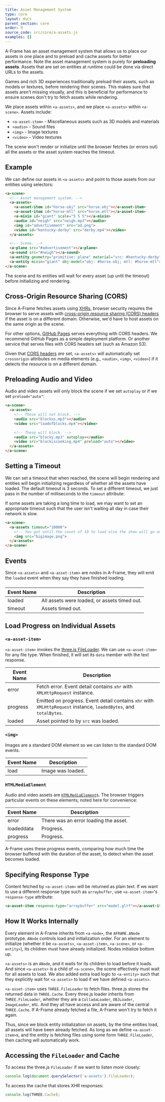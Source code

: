 ```yaml
---
title: Asset Management System
type: core
layout: docs
parent_section: core
order: 9
source_code: src/core/a-assets.js
examples: []
---
```


A-Frame has an asset management system that allows us to place our assets in
one place and to preload and cache assets for better performance. Note the asset
management system is purely for **preloading assets**. Assets that are set on
entities at runtime could be done via direct URLs to the assets.

Games and rich 3D experiences traditionally preload their assets, such as
models or textures, before rendering their scenes. This makes sure that assets
aren't missing visually, and this is beneficial for performance to ensure
scenes don't try to fetch assets while rendering.

We place assets within `<a-assets>`, and we place `<a-assets>` within
`<a-scene>`. Assets include:

- `<a-asset-item>` - Miscellaneous assets such as 3D models and materials
- `<audio>` - Sound files
- `<img>` - Image textures
- `<video>` - Video textures

The scene won't render or initialize until the browser fetches (or errors out)
all the assets or the asset system reaches the timeout.

<!--toc-->

## Example

We can define our assets in `<a-assets>` and point to those assets from our
entities using selectors:

```html
<a-scene>
  <!-- Asset management system. -->
  <a-assets>
    <a-asset-item id="horse-obj" src="horse.obj"></a-asset-item>
    <a-asset-item id="horse-mtl" src="horse.mtl"></a-asset-item>
    <a-mixin id="giant" scale="5 5 5"></a-mixin>
    <audio id="neigh" src="neigh.mp3"></audio>
    <img id="advertisement" src="ad.png">
    <video id="kentucky-derby" src="derby.mp4"></video>
  </a-assets>

  <!-- Scene. -->
  <a-plane src="#advertisement"></a-plane>
  <a-sound src="#neigh"></a-sound>
  <a-entity geometry="primitive: plane" material="src: #kentucky-derby"></a-entity>
  <a-entity mixin="giant" obj-model="obj: #horse-obj; mtl: #horse-mtl"></a-entity>
</a-scene>
```

The scene and its entities will wait for every asset (up until the timeout)
before initializing and rendering.

## Cross-Origin Resource Sharing (CORS)

[cors]: https://wikipedia.org/wiki/Cross-origin_resource_sharing
[xhr]: https://developer.mozilla.org/docs/Web/API/XMLHttpRequest

Since A-Frame fetches assets using [XHRs][xhr], browser security requires the
browser to serve assets with [cross-origin resource sharing (CORS)
headers][cors] if the asset is on a different domain. Otherwise, we'd have
to host assets on the same origin as the scene.

[ghpages]: https://pages.github.com/

For other options, [GitHub Pages][ghpages] serves everything with CORS headers.
We recommend GitHub Pages as a simple deployment platform. Or another service
that serves files with CORS headers set (such as Amazon S3).

[corsimage]: https://developer.mozilla.org/docs/Web/HTML/CORS_enabled_image

Given that [CORS headers][corsimage] *are* set, `<a-assets>` will automatically set
`crossorigin` attributes on media elements (e.g., `<audio>`, `<img>`,
`<video>`) if it detects the resource is on a different domain.

## Preloading Audio and Video

Audio and video assets will only block the scene if we set `autoplay` or if we
set `preload="auto"`:

```html
<a-scene>
  <a-assets>
    <!-- These will not block. -->
    <audio src="blockus.mp3"></audio>
    <video src="loadofblocks.mp4"></video>

    <!-- These will block. -->
    <audio src="blocky.mp3" autoplay></audio>
    <video src="blockiscooking.mp4" preload="auto"></video>
  </a-assets>
</a-scene>
```

## Setting a Timeout

We can set a timeout that when reached, the scene will begin rendering and
entities will begin initializing regardless of whether all the assets have
loaded. The default timeout is 3 seconds. To set a different timeout, we just
pass in the number of milliseconds to the `timeout` attribute:

If some assets are taking a long time to load, we may want to set an
appropriate timeout such that the user isn't waiting all day in case their
network is slow.

```html
<a-scene>
  <a-assets timeout="10000">
    <!-- You got until the count of 10 to load else the show will go on without you. -->
    <img src="bigimage.png">
  </a-assets>
</a-scene>
```

## Events

Since `<a-assets>` and `<a-asset-item>` are *nodes* in A-Frame, they will emit
the `loaded` event when they say they have finished loading.

### <a-assets>

| Event Name | Description                                  |
|------------|----------------------------------------------|
| loaded     | All assets were loaded, or assets timed out. |
| timeout    | Assets timed out.                            |

## Load Progress on Individual Assets

### `<a-asset-item>`

`<a-asset-item>` invokes the [three.js
FileLoader](https://threejs.org/docs/#api/en/loaders/FileLoader).  We can use
`<a-asset-item>` for any file type. When finished, it will set its `data`
member with the text response.

| Event Name | Description                                                                                                       |
|------------|-------------------------------------------------------------------------------------------------------------------|
| error      | Fetch error. Event detail contains `xhr` with `XMLHttpRequest` instance.                                          |
| progress   | Emitted on progress. Event detail contains `xhr` with `XMLHttpRequest` instance, `loadedBytes`, and `totalBytes`. |
| loaded     | Asset pointed to by `src` was loaded.                                                                             |

### `<img>`

Images are a standard DOM element so we can listen to the standard DOM events.

| Event Name | Description       |
|------------|-------------------|
| load       | Image was loaded. |

### `HTMLMediaElement`

[mediael]: https://developer.mozilla.org/docs/Web/API/HTMLMediaElement

Audio and video assets are [`HTMLMediaElement`][mediael]s. The browser triggers
particular events on these elements; noted here for convenience:

| Event Name | Description                           |
|------------|---------------------------------------|
| error      | There was an error loading the asset. |
| loadeddata | Progress.                             |
| progress   | Progress.                             |

A-Frame uses these progress events, comparing how much time the browser
buffered with the duration of the asset, to detect when the asset becomes loaded.

## Specifying Response Type

Content fetched by `<a-asset-item>` will be returned as plain text. If we want
to use a different response type such as `arraybuffer`, use `<a-asset-item>`'s
`response-type` attribute:

```html
<a-asset-item response-type="arraybuffer" src="model.gltf"></a-asset-item>
```

## How It Works Internally

Every element in A-Frame inherits from `<a-node>`, the `AFRAME.ANode`
prototype. `ANode` controls load and initialization order. For an element to
initialize (whether it be `<a-assets>`, `<a-asset-item>`, `<a-scene>`, or
`<a-entity>`), its children must have already initialized. Nodes initialize
bottom up.

`<a-assets>` is an `ANode`, and it waits for its children to load before
it loads. And since `<a-assets>` is a child of `<a-scene>`, the scene
effectively must wait for all assets to load. We also added extra load logic to
`<a-entity>` such that they explicitly wait for `<a-assets>` to load if we have
defined `<a-assets>`.

`<a-asset-item>` uses `THREE.FileLoader` to fetch files. three.js stores the
returned data in `THREE.Cache`. Every three.js loader inherits from
`THREE.FileLoader`, whether they are a `ColladaLoader`, `OBJLoader`,
`ImageLoader`, etc. And they all have access and are aware of the central
`THREE.Cache`. If A-Frame already fetched a file, A-Frame won't try to fetch it
again.

Thus, since we block entity initialization on assets, by the time entities
load, all assets will have been already fetched. As long as we define
`<a-asset-item>`s, and the entity is fetching files using some form
`THREE.FileLoader`, then caching will automatically work.

## Accessing the `FileLoader` and Cache

To access the three.js `FileLoader` if we want to listen more closely:

```js
console.log(document.querySelector('a-assets').fileLoader);
```

To access the cache that stores XHR responses:

```js
console.log(THREE.Cache);
```
